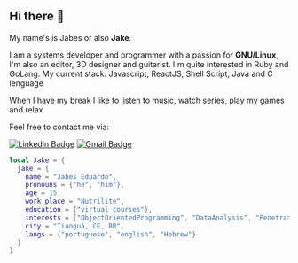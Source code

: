 ## Hi there 👋

My name's is Jabes or also __Jake__.

I am a systems developer and programmer with a passion for **GNU/Linux**, I'm also an editor, 3D designer and guitarist. I'm quite interested in Ruby and GoLang. My current stack: Javascript, ReactJS, Shell Script, Java and C lenguage

When I have my break I like to listen to music, watch series, play my games and relax

 Feel free to contact me via:

[![Linkedin Badge](https://img.shields.io/badge/-apoley-blue?style=flat&logo=Linkedin&logoColor=white&link=https://www.linkedin.com/in/jake/)](https://www.linkedin.com/in/jake/)
[![Gmail Badge](https://img.shields.io/badge/-jake@gmail.com-d14836?style=flat&logo=Gmail&logoColor=white&link=mailto:mailto:kodaiwya@gmail.com)](mailto:kodaiwya@gmail.com)

~~~lua
local Jake = {
  jake = {
    name = "Jabes Eduardo",
    pronouns = {"he", "him"},
    age = 15,
    work_place = "Nutrilite",
    education = {"virtual courses"},
    interests = {"ObjectOrientedProgramming", "DataAnalysis", "PenetrationTesting"},
    city = "Tianguá, CE, BR",
    langs = {"portuguese", "english", "Hebrew"}
  }
}

~~~
